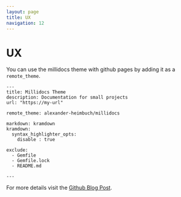 ```yaml
---
layout: page
title: UX
navigation: 12
---
```


# UX

You can use the millidocs theme with github pages by adding it as a `remote_theme`.

```
---
title: Millidocs Theme
description: Documentation for small projects
url: "https://my-url"

remote_theme: alexander-heimbuch/millidocs

markdown: kramdown
kramdown:
  syntax_highlighter_opts:
    disable : true

exclude:
  - Gemfile
  - Gemfile.lock
  - README.md

---
```

For more details visit the [Github Blog Post](https://blog.github.com/2017-11-29-use-any-theme-with-github-pages/).
